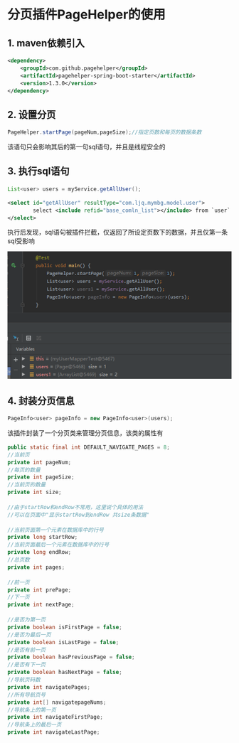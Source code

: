 # 分页插件PageHelper的使用

## 1. maven依赖引入

```xml
<dependency>
    <groupId>com.github.pagehelper</groupId>
    <artifactId>pagehelper-spring-boot-starter</artifactId>
    <version>1.3.0</version>
</dependency>
```

## 2. 设置分页

```java
PageHelper.startPage(pageNum,pageSize);//指定页数和每页的数据条数
```

该语句只会影响其后的第一句sql语句，并且是线程安全的

## 3. 执行sql语句

```java
List<user> users = myService.getAllUser();
```

```xml
<select id="getAllUser" resultType="com.ljq.mymbg.model.user">
        select <include refid="base_comln_list"></include> from `user`
</select>
```

执行后发现，sql语句被插件拦截，仅返回了所设定页数下的数据，并且仅第一条sql受影响

![image-20210426105748642](%E5%88%86%E9%A1%B5%E6%8F%92%E4%BB%B6PageHelper%E7%9A%84%E4%BD%BF%E7%94%A8.assets/image-20210426105748642.png)

## 4. 封装分页信息

```java
PageInfo<user> pageInfo = new PageInfo<user>(users);
```

该插件封装了一个分页类来管理分页信息，该类的属性有

```java
public static final int DEFAULT_NAVIGATE_PAGES = 8;
//当前页
private int pageNum;
//每页的数量
private int pageSize;
//当前页的数量
private int size;

//由于startRow和endRow不常用，这里说个具体的用法
//可以在页面中"显示startRow到endRow 共size条数据"

//当前页面第一个元素在数据库中的行号
private long startRow;
//当前页面最后一个元素在数据库中的行号
private long endRow;
//总页数
private int pages;

//前一页
private int prePage;
//下一页
private int nextPage;

//是否为第一页
private boolean isFirstPage = false;
//是否为最后一页
private boolean isLastPage = false;
//是否有前一页
private boolean hasPreviousPage = false;
//是否有下一页
private boolean hasNextPage = false;
//导航页码数
private int navigatePages;
//所有导航页号
private int[] navigatepageNums;
//导航条上的第一页
private int navigateFirstPage;
//导航条上的最后一页
private int navigateLastPage;
```

